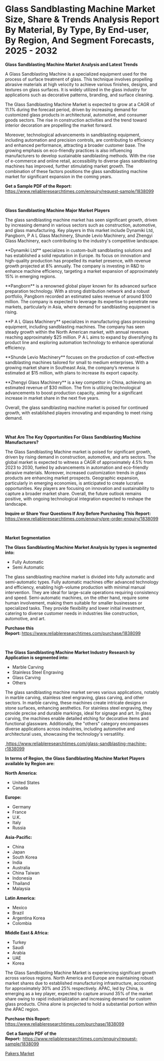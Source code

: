 <p><h1>Glass Sandblasting Machine Market Size, Share & Trends Analysis Report By Material, By Type, By End-user, By Region, And Segment Forecasts, 2025 - 2032</h1></p><p><strong>Glass Sandblasting Machine Market Analysis and Latest Trends</strong></p>
<p><p>A Glass Sandblasting Machine is a specialized equipment used for the process of surface treatment of glass. This technique involves propelling abrasive materials at high velocity to achieve various finishes, designs, and textures on glass surfaces. It is widely utilized in the glass industry for applications such as decorative patterns, branding, and surface cleaning.</p><p>The Glass Sandblasting Machine Market is expected to grow at a CAGR of 11.1% during the forecast period, driven by increasing demand for customized glass products in architectural, automotive, and consumer goods sectors. The rise in construction activities and the trend toward interior decoration are propelling the market forward. </p><p>Moreover, technological advancements in sandblasting equipment, including automation and precision controls, are contributing to efficiency and enhanced performance, attracting a broader customer base. The growing emphasis on eco-friendly practices is also influencing manufacturers to develop sustainable sandblasting methods. With the rise of e-commerce and online retail, accessibility to diverse glass sandblasting machines has improved, further stimulating market growth. The combination of these factors positions the glass sandblasting machine market for significant expansion in the coming years.</p></p>
<p><strong>Get a Sample PDF of the Report:&nbsp;</strong> <a href="https://www.reliableresearchtimes.com/enquiry/request-sample/1838099?utm_campaign=3315&utm_medium=2&utm_source=Github&utm_content=ia&utm_term=09042025&utm_id=glass-sandblasting-machine">https://www.reliableresearchtimes.com/enquiry/request-sample/1838099</a></p>
<p>&nbsp;</p>
<p><strong>Glass Sandblasting Machine Major Market Players</strong></p>
<p><p>The glass sandblasting machine market has seen significant growth, driven by increasing demand in various sectors such as construction, automotive, and glass manufacturing. Key players in this market include Dynamiki Ltd, Pangborn, P A L Glass Machinery, Shunde Levio Machinery, and Zhengyi Glass Machinery, each contributing to the industry's competitive landscape.</p><p>**Dynamiki Ltd** specializes in custom-built sandblasting solutions and has established a solid reputation in Europe. Its focus on innovation and high-quality production has propelled its market presence, with revenue growth projected at 8% annually. The company is investing in R&D to enhance machine efficiency, targeting a market expansion of approximately 15% in emerging regions.</p><p>**Pangborn** is a renowned global player known for its advanced surface preparation technology. With a strong distribution network and a robust portfolio, Pangborn recorded an estimated sales revenue of around $100 million. The company is expected to leverage its expertise to penetrate new markets, particularly in Asia, where demand for sandblasting equipment is rising.</p><p>**P A L Glass Machinery** specializes in manufacturing glass processing equipment, including sandblasting machines. The company has seen steady growth within the North American market, with annual revenues reaching approximately $25 million. P A L aims to expand by diversifying its product line and exploring automation technology to enhance operational efficiency.</p><p>**Shunde Levio Machinery** focuses on the production of cost-effective sandblasting machines tailored for small to medium enterprises. With a growing market share in Southeast Asia, the company’s revenue is estimated at $15 million, with plans to increase its export capacity.</p><p>**Zhengyi Glass Machinery** is a key competitor in China, achieving an estimated revenue of $30 million. The firm is utilizing technological advancements to boost production capacity, aiming for a significant increase in market share in the next five years.</p><p>Overall, the glass sandblasting machine market is poised for continued growth, with established players innovating and expanding to meet rising demand.</p></p>
<p>&nbsp;</p>
<p><strong>What Are The Key Opportunities For Glass Sandblasting Machine Manufacturers?</strong></p>
<p><p>The Glass Sandblasting Machine market is poised for significant growth, driven by rising demand in construction, automotive, and arts sectors. The global market is expected to witness a CAGR of approximately 4.5% from 2023 to 2030, fueled by advancements in automation and eco-friendly abrasive materials. Moreover, increased customization trends in glass products are enhancing market prospects. Geographic expansion, particularly in emerging economies, is anticipated to create lucrative opportunities. Key players are focusing on innovation and sustainability to capture a broader market share. Overall, the future outlook remains positive, with ongoing technological integration expected to reshape the landscape.</p></p>
<p><strong>Inquire or Share Your Questions If Any Before Purchasing This Report:</strong> <a href="https://www.reliableresearchtimes.com/enquiry/pre-order-enquiry/1838099?utm_campaign=3315&utm_medium=2&utm_source=Github&utm_content=ia&utm_term=09042025&utm_id=glass-sandblasting-machine">https://www.reliableresearchtimes.com/enquiry/pre-order-enquiry/1838099</a></p>
<p>&nbsp;</p>
<p><strong>Market Segmentation</strong></p>
<p><strong>The Glass Sandblasting Machine Market Analysis by types is segmented into:</strong></p>
<p><ul><li>Fully Automatic</li><li>Semi Automatic</li></ul></p>
<p><p>The glass sandblasting machine market is divided into fully automatic and semi-automatic types. Fully automatic machines offer advanced technology and efficiency, enabling high-volume production with minimal manual intervention. They are ideal for large-scale operations requiring consistency and speed. Semi-automatic machines, on the other hand, require some human involvement, making them suitable for smaller businesses or specialized tasks. They provide flexibility and lower initial investment, catering to diverse customer needs in industries like construction, automotive, and art.</p></p>
<p><strong>Purchase this Report:&nbsp;</strong><a href="https://www.reliableresearchtimes.com/purchase/1838099?utm_campaign=3315&utm_medium=2&utm_source=Github&utm_content=ia&utm_term=09042025&utm_id=glass-sandblasting-machine">https://www.reliableresearchtimes.com/purchase/1838099</a></p>
<p>&nbsp;</p>
<p><strong>The Glass Sandblasting Machine Market Industry Research by Application is segmented into:</strong></p>
<p><ul><li>Marble Carving</li><li>Stainless Steel Engraving</li><li>Glass Carving</li><li>Others</li></ul></p>
<p><p>The glass sandblasting machine market serves various applications, notably in marble carving, stainless steel engraving, glass carving, and other sectors. In marble carving, these machines create intricate designs on stone surfaces, enhancing aesthetics. For stainless steel engraving, they provide precise and durable markings, ideal for signage and art. In glass carving, the machines enable detailed etching for decorative items and functional glassware. Additionally, the "others" category encompasses diverse applications across industries, including automotive and architectural uses, showcasing the technology's versatility.</p></p>
<p><a href="https://www.reliableresearchtimes.com/glass-sandblasting-machine-r1838099?utm_campaign=3315&utm_medium=2&utm_source=Github&utm_content=ia&utm_term=09042025&utm_id=glass-sandblasting-machine">&nbsp;https://www.reliableresearchtimes.com/glass-sandblasting-machine-r1838099</a></p>
<p><strong>In terms of Region, the Glass Sandblasting Machine Market Players available by Region are:</strong></p>
<p>
    <p> <strong> North America: </strong>
        <ul>
            <li>United States</li>
            <li>Canada</li>
        </ul>
        </p> 
    <p> <strong> Europe: </strong>
        <ul>
            <li>Germany</li>
            <li>France</li>
            <li>U.K.</li>
            <li>Italy</li>
            <li>Russia</li>
        </ul>
        </p> 
    <p> <strong> Asia-Pacific: </strong>
        <ul>
            <li>China</li>
            <li>Japan</li>
            <li>South Korea</li>
            <li>India</li>
            <li>Australia</li>
            <li>China Taiwan</li>
            <li>Indonesia</li>
            <li>Thailand</li>
            <li>Malaysia</li>
        </ul>
        </p> 
    <p> <strong> Latin America: </strong>
        <ul>
            <li>Mexico</li>
            <li>Brazil</li>
            <li>Argentina Korea</li>
            <li>Colombia</li>
        </ul>
        </p> 
    <p> <strong> Middle East & Africa: </strong>
        <ul>
            <li>Turkey</li>
            <li>Saudi</li>
            <li>Arabia</li>
            <li>UAE</li>
            <li>Korea</li>
        </ul>
    </p>
    </p>
<p><p>The Glass Sandblasting Machine Market is experiencing significant growth across various regions. North America and Europe are maintaining robust market shares due to established manufacturing infrastructure, accounting for approximately 30% and 25% respectively. APAC, led by China, is emerging as a key player, expected to capture around 35% of the market share owing to rapid industrialization and increasing demand for custom glass products. China alone is projected to hold a substantial portion within the APAC region.</p></p>
<p><strong>Purchase this Report: </strong><a href="https://www.reliableresearchtimes.com/purchase/1838099?utm_campaign=3315&utm_medium=2&utm_source=Github&utm_content=ia&utm_term=09042025&utm_id=glass-sandblasting-machine">https://www.reliableresearchtimes.com/purchase/1838099</a></p>
<p>&nbsp;<strong>Get a Sample PDF of the Report:&nbsp;&nbsp;</strong><a href="https://www.reliableresearchtimes.com/enquiry/request-sample/1838099?utm_campaign=3315&utm_medium=2&utm_source=Github&utm_content=ia&utm_term=09042025&utm_id=glass-sandblasting-machine">https://www.reliableresearchtimes.com/enquiry/request-sample/1838099</a></p>
<p><strong></strong></p>
<p><p><a href="https://github.com/ijffseandy/Market-Research-Report-List-1/blob/main/pakers-market.md?utm_campaign=3315&utm_medium=2&utm_source=Github&utm_content=ia&utm_term=09042025&utm_id=glass-sandblasting-machine">Pakers Market</a></p></p>